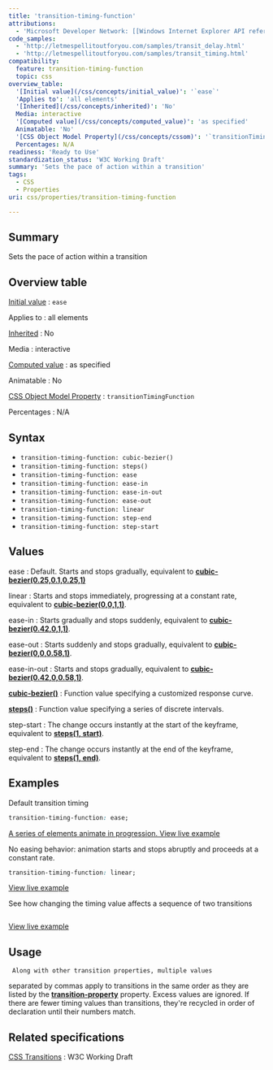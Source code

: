 ```yaml
---
title: 'transition-timing-function'
attributions:
  - 'Microsoft Developer Network: [[Windows Internet Explorer API reference](http://msdn.microsoft.com/en-us/library/ie/hh828809%28v=vs.85%29.aspx) Article]'
code_samples:
  - 'http://letmespellitoutforyou.com/samples/transit_delay.html'
  - 'http://letmespellitoutforyou.com/samples/transit_timing.html'
compatibility:
  feature: transition-timing-function
  topic: css
overview_table:
  '[Initial value](/css/concepts/initial_value)': '`ease`'
  'Applies to': 'all elements'
  '[Inherited](/css/concepts/inherited)': 'No'
  Media: interactive
  '[Computed value](/css/concepts/computed_value)': 'as specified'
  Animatable: 'No'
  '[CSS Object Model Property](/css/concepts/cssom)': '`transitionTimingFunction`'
  Percentages: N/A
readiness: 'Ready to Use'
standardization_status: 'W3C Working Draft'
summary: 'Sets the pace of action within a transition'
tags:
  - CSS
  - Properties
uri: css/properties/transition-timing-function

---
```

## Summary

Sets the pace of action within a transition

## Overview table

[Initial value](/css/concepts/initial_value)
:   `ease`

Applies to
:   all elements

[Inherited](/css/concepts/inherited)
:   No

Media
:   interactive

[Computed value](/css/concepts/computed_value)
:   as specified

Animatable
:   No

[CSS Object Model Property](/css/concepts/cssom)
:   `transitionTimingFunction`

Percentages
:   N/A

## Syntax

-   `transition-timing-function: cubic-bezier()`
-   `transition-timing-function: steps()`
-   `transition-timing-function: ease`
-   `transition-timing-function: ease-in`
-   `transition-timing-function: ease-in-out`
-   `transition-timing-function: ease-out`
-   `transition-timing-function: linear`
-   `transition-timing-function: step-end`
-   `transition-timing-function: step-start`

## Values

ease
:   Default. Starts and stops gradually, equivalent to [**cubic-bezier(0.25,0.1,0.25,1)**](/css/functions/cubic-bezier)

linear
:   Starts and stops immediately, progressing at a constant rate, equivalent to [**cubic-bezier(0,0,1,1)**](/css/functions/cubic-bezier).

ease-in
:   Starts gradually and stops suddenly, equivalent to [**cubic-bezier(0.42,0,1,1)**](/css/functions/cubic-bezier).

ease-out
:   Starts suddenly and stops gradually, equivalent to [**cubic-bezier(0,0,0.58,1)**](/css/functions/cubic-bezier).

ease-in-out
:   Starts and stops gradually, equivalent to [**cubic-bezier(0.42,0,0.58,1)**](/css/functions/cubic-bezier).

[**cubic-bezier()**](/css/functions/cubic-bezier)
:   Function value specifying a customized response curve.

[**steps()**](/css/functions/steps)
:   Function value specifying a series of discrete intervals.

step-start
:   The change occurs instantly at the start of the keyframe, equivalent to [**steps(1, start)**](/css/functions/steps).

step-end
:   The change occurs instantly at the end of the keyframe, equivalent to [**steps(1, end)**](/css/functions/steps).

## Examples

Default transition timing

``` css
transition-timing-function: ease;
```

[A series of elements animate in progression. View live example](http://letmespellitoutforyou.com/samples/transit_delay.html)

No easing behavior: animation starts and stops abruptly and proceeds at a constant rate.

``` css
transition-timing-function: linear;
```

[View live example](http://letmespellitoutforyou.com/samples/transit_delay.html)

See how changing the timing value affects a sequence of two transitions

```

```

[View live example](http://letmespellitoutforyou.com/samples/transit_timing.html)

## Usage

     Along with other transition properties, multiple values

separated by commas apply to transitions in the same order as they are listed by the [**transition-property**](/css/properties/transition-property) property. Excess values are ignored. If there are fewer timing values than transitions, they're recycled in order of declaration until their numbers match.

## Related specifications

[CSS Transitions](http://www.w3.org/TR/2009/WD-css3-transitions-20091201/)
:   W3C Working Draft
